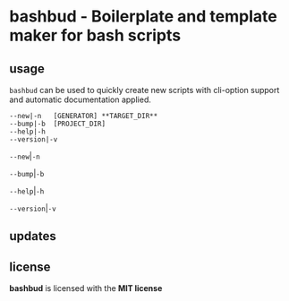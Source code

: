 # bashbud - Boilerplate and template maker for bash scripts 

## usage

`bashbud` can be used to quickly create new scripts with
cli-option support and automatic documentation applied.

```text
--new|-n   [GENERATOR] **TARGET_DIR**
--bump|-b  [PROJECT_DIR]
--help|-h
--version|-v
```


`--new`|`-n`  

`--bump`|`-b`  

`--help`|`-h`  

`--version`|`-v`  

## updates



## license

**bashbud** is licensed with the **MIT license**


